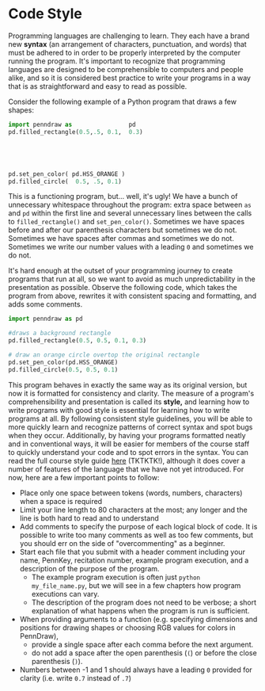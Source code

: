 # Code Style

Programming languages are challenging to learn. They each have a brand new **syntax** (an arrangement of characters, punctuation, and words) that must be adhered to in order to be properly interpreted by the computer running the program. It's important to recognize that programming languages are designed to be comprehensible to computers and people alike, and so it is considered best practice to write your programs in a way that is as straightforward and easy to read as possible. 

Consider the following example of a Python program that draws a few shapes:

```python
import penndraw as                pd
pd.filled_rectangle(0.5,.5, 0.1,  0.3)





pd.set_pen_color( pd.HSS_ORANGE )
pd.filled_circle(  0.5, .5, 0.1)
```

This is a functioning program, but... well, it's ugly! We have a bunch of unnecessary whitespace throughout the program: extra space between `as` and `pd` within the first line and several unnecessary lines between the calls to `filled_rectangle()` and `set_pen_color()`. Sometimes we have spaces before and after our parenthesis characters but sometimes we do not. Sometimes we have spaces after commas and sometimes we do not. Sometimes we write our number values with a leading `0` and sometimes we do not. 

It's hard enough at the outset of your programming journey to create programs that run at all, so we want to avoid as much unpredictability in the presentation as possible. Observe the following code, which takes the program from above, rewrites it with consistent spacing and formatting, and adds some comments.

```python
import penndraw as pd

#draws a background rectangle
pd.filled_rectangle(0.5, 0.5, 0.1, 0.3)

# draw an orange circle overtop the original rectangle
pd.set_pen_color(pd.HSS_ORANGE)
pd.filled_circle(0.5, 0.5, 0.1)
```

This program behaves in exactly the same way as its original version, but now it is formatted for consistency and clarity. The measure of a program's comprehensibility and presentation is called its **style,** and learning how to write programs with good style is essential for learning how to write programs at all. By following consistent style guidelines, you will be able to more quickly learn and recognize patterns of correct syntax and spot bugs when they occur. Additionally, by having your programs formatted neatly and in conventional ways, it will be easier for members of the course staff to quickly understand your code and to spot errors in the syntax. You can read the full course style guide [here](https://www.cis.upenn.edu/~cis110/current/resources/style.html) (TKTKTK!), although it does cover a number of features of the language that we have not yet introduced. For now, here are a few important points to follow:
- Place only one space between tokens (words, numbers, characters) when a space is required
- Limit your line length to 80 characters at the most; any longer and the line is both hard to read and to understand
- Add comments to specify the purpose of each logical block of code. It is possible to write too many comments as well as too few comments, but you should err on the side of "overcommenting" as a beginner.
- Start each file that you submit with a header comment including your name, PennKey, recitation number, example program execution, and a description of the purpose of the program.
  - The example program execution is often just `python my_file_name.py`, but we will see in a few chapters how program executions can vary.
  - The description of the program does not need to be verbose; a short explanation of what happens when the program is run is sufficient.
- When providing arguments to a function (e.g. specifying dimensions and positions for drawing shapes or choosing RGB values for colors in PennDraw),
  -  provide a single space after each comma before the next argument.
  -  do not add a space after the open parenthesis (`(`) or before the close parenthesis (`)`).
-  Numbers between -1 and 1 should always have a leading `0` provided for clarity (i.e. write `0.7` instead of `.7`)